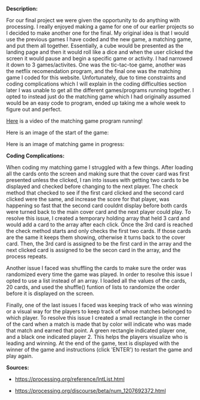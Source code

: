 **Description:**

For our final project we were given the opportunity to do anything with processing. I really enjoyed making a game for one of our earlier projects so I decided to make another one for the final. My original idea is that I would use the previous games I have coded and the new game, a matching game, and put them all together. Essentially, a cube would be presented as the landing page and then it would roll like a dice and when the user clicked the screen it would pause and begin a specific game or activity. I had narrowed it down to 3 games/activites. One was the tic-tac-toe game, another was the netflix recomendation program, and the final one was the matching game I coded for this website. Unfortunately, due to time constraints and coding complications which I will explain in the coding difficulties section later I was unable to get all the different games/programs running together. I opted to instead just do the matching game which I had originally assumed would be an easy code to program, ended up taking me a whole week to figure out and perfect.

[Here]() is a video of the matching game program running!

Here is an image of the start of the game:

Here is an image of matching game in progress:

**Coding Complications:**

When coding my matching game I struggled with a few things. After loading all the cards onto the screen and making sure that the cover card was first presented unless the clicked, I ran into issues with getting two cards to be displayed and checked before changing to the next player. The check method that checked to see if the first card clicked and the second card clicked were the same, and increase the score for that player, was happening so fast that the second card couldnt display before both cards were turned back to the main cover card and the next player could play. To resolve this issue, I created a temporary holding array that held 3 card and would add a card to the array after each click. Once the 3rd card is reached the check method starts and only checks the first two cards. If those cards are the same it keeps them showing, otherwise it turns back to the cover card. Then, the 3rd card is assigned to be the first card in the array and the next clicked card is assigned to be the secon card in the array, and the process repeats. 

Another issue I faced was shuffling the cards to make sure the order was randomized every time the game was played. In order to resolve this issue I opted to use a list instead of an array. I loaded all the values of the cards, 20 cards, and used the shuffle() funtion of lists to randomize the order before it is displayed on the screen.

Finally, one of the last issues I faced was keeping track of who was winning or a visual way for the players to keep track of whose matches belonged to which player. To resolve this issue I created a small rectangle in the corner of the card when a match is made that by color will indicate who was made that match and earned that point. A green rectangle indicated player one, and a black one indicated player 2. This helps the players visualize who is leading and winning. At the end of the game, text is displayed with the winner of the game and instructions (click 'ENTER') to restart the game and play again. 


**Sources:**

- https://processing.org/reference/IntList.html

- https://processing.org/discourse/beta/num_1207692372.html
